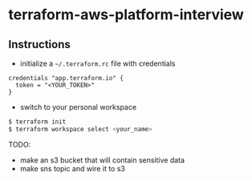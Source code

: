 # terraform-aws-platform-interview

## Instructions

- initialize a `~/.terraform.rc` file with credentials
```hcl
credentials "app.terraform.io" {
  token = "<YOUR_TOKEN>"
}
```
- switch to your personal workspace
```bash
$ terraform init
$ terraform workspace select <your_name>
```

TODO:
- make an s3 bucket that will contain sensitive data
- make sns topic and wire it to s3
